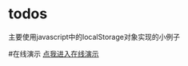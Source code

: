 # todos
主要使用javascript中的localStorage对象实现的小例子

#在线演示
[点我进入在线演示](https://printg.github.io/todos/index.html "点我")

